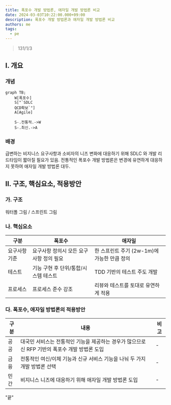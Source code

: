 ```yaml
---
title: 폭포수 개발 방법론, 애자일 개발 방법론 비교
date: 2024-03-03T10:22:00.000+09:00
description: 폭포수 개발 방법론과 애자일 개발 방법론 비교
authors: me
tags:
  - pe
---
```


> 131/1/3

## I. 개요

### 개념

```mermaid
graph TB;
    W[폭포수]
    S["`SDLC
    QCD확보`"]
    A[Agile]

    S-.전통적.->W
    S-.최신.->A
```

### 배경

급변하는 비지니스 요구사항과 소비자의 니즈 변화에 대응하기 위해 SDLC 와 개발 리드타임이 짧아질 필요가 있음.
전통적인 폭포수 개발 방법론은 변경에 유연하게 대응하지 못하여 애자일 개발 방법론 대두.

## II. 구조, 핵심요소, 적용방안

### 가. 구조

워터폴 그림 / 스프린트 그림

### 나. 핵심요소

| 구분         | 폭포수                                  | 애자일                                      |
| ------------ | --------------------------------------- | ------------------------------------------- |
| 요구사항기준 | 요구사항 정의시 모든 요구사항 정의 필요 | 한 스프린트 주기 (2w-1m)에 가능한 만큼 정의 |
| 테스트       | 기능 구현 후 단위/통합/시스템 테스트    | TDD 기반의 테스트 주도 개발                 |
| 프로세스     | 프로세스 준수 강조                      | 리뷰와 테스트를 토대로 유연하게 적용        |

### 다. 폭포수, 애자일 방법론의 적용방안

| 구분 | 내용                                                                                           | 비고 |
| ---- | ---------------------------------------------------------------------------------------------- | ---- |
| 공공 | 대국민 서비스는 전통적인 기능을 제공하는 경우가 많으므로 신 RFP 기반의 폭포수 개발 방법론 도입 | -    |
| 금융 | 전통적인 여신/이체 기능과 신규 서비스 기능을 나눠 두 가지 개발 방법론 선택                     | -    |
| 민간 | 비지니스 니즈에 대응하기 위해 애자일 개발 방법론 도입                                          | -    |

"끝"
